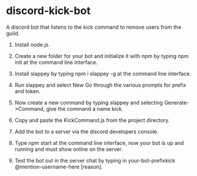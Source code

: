 # discord-kick-bot
A discord bot that listens to the kick command to remove users from the guild.

1. Install node.js.

2. Create a new folder for your bot and initialize it with npm by typing npm init at the command line interface.

3. Install slappey by typing npm i slappey -g at the command line interface. 

4. Run slappey and select New
  Go through the various prompts for prefix and token.

5. Now create a new command by typing slappey and selecting Generate->Command, give the command a name kick.

6. Copy and paste the KickCommand.js from the project directory.

7. Add the bot to a server via the discord developers console.

8. Type npm start at the command line interface, now your bot is up and running and must show online on the server.

9. Test the bot out in the server chat by typing in your-bot-prefixkick @mention-username-here [reason].
